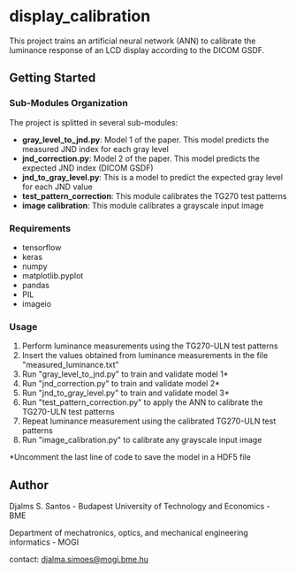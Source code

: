 # display_calibration

This project trains an artificial neural network (ANN) to calibrate the luminance response of an LCD display
according to the DICOM GSDF.


## Getting Started


### Sub-Modules Organization

The project is splitted in several sub-modules:

* **gray_level_to_jnd.py**: Model 1 of the paper. This model predicts the measured JND index for each gray level 
* **jnd_correction.py**:
 Model 2 of the paper. This model predicts the expected JND index (DICOM GSDF)
* **jnd_to_gray_level.py**:
 This is a model to predict the expected gray level for each JND value
* **test_pattern_correction**:
 This module calibrates the TG270 test patterns
* **image calibration**:
 This module calibrates a grayscale input image



### Requirements

* tensorflow
* keras
* numpy
* matplotlib.pyplot
* pandas
* PIL
* imageio

### Usage

1. Perform luminance measurements using the TG270-ULN test patterns
2. Insert the values obtained from luminance measurements in the file "measured_luminance.txt" 
3. Run "gray_level_to_jnd.py" to train and validate model 1*
4. Run "jnd_correction.py" to train and validate model 2*
5. Run "jnd_to_gray_level.py" to train and validate model 3*
6. Run "test_pattern_correction.py" to apply the ANN to calibrate the TG270-ULN test patterns
7. Repeat luminance measurement using the calibrated TG270-ULN test patterns
8. Run "image_calibration.py" to calibrate any grayscale input image

*Uncomment the last line of code to save the model in a HDF5 file

## Author
Djalms S. Santos - Budapest University of Technology and Economics - BME

Department of mechatronics, optics, and mechanical engineering informatics - MOGI

contact: djalma.simoes@mogi.bme.hu


